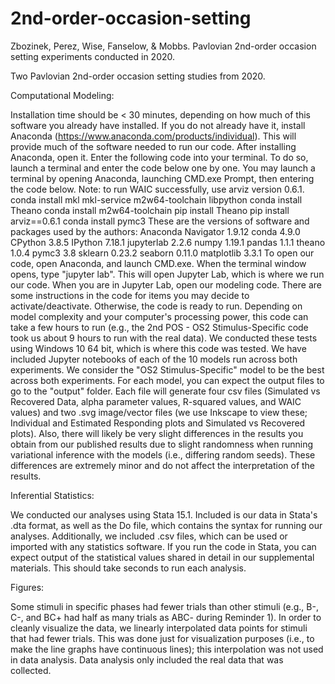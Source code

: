 # 2nd-order-occasion-setting
 Zbozinek, Perez, Wise, Fanselow, & Mobbs. Pavlovian 2nd-order occasion setting experiments conducted in 2020.

Two Pavlovian 2nd-order occasion setting studies from 2020.


Computational Modeling:


Installation time should be < 30 minutes, depending on how much of this software you already have installed.
If you do not already have it, install Anaconda (https://www.anaconda.com/products/individual). This will provide much of the software needed to run our code. After installing Anaconda, open it. Enter the following code into your terminal. To do so, launch a terminal and enter the code below one by one. You may launch a terminal by opening Anaconda, launching CMD.exe Prompt, then entering the code below. Note: to run WAIC successfully, use arviz version 0.6.1.
conda install mkl mkl-service m2w64-toolchain libpython conda install Theano conda install m2w64-toolchain pip install Theano pip install arviz==0.6.1 conda install pymc3
These are the versions of software and packages used by the authors: Anaconda Navigator 1.9.12 conda 4.9.0 CPython 3.8.5 IPython 7.18.1 jupyterlab 2.2.6 numpy 1.19.1 pandas 1.1.1 theano 1.0.4 pymc3 3.8 sklearn 0.23.2 seaborn 0.11.0 matplotlib 3.3.1
To open our code, open Anaconda, and launch CMD.exe. When the terminal window opens, type "jupyter lab". This will open Jupyter Lab, which is where we run our code. When you are in Jupyter Lab, open our modeling code. There are some instructions in the code for items you may decide to activate/deactivate. Otherwise, the code is ready to run. Depending on model complexity and your computer's processing power, this code can take a few hours to run (e.g., the 2nd POS - OS2 Stimulus-Specific code took us about 9 hours to run with the real data).
We conducted these tests using Windows 10 64 bit, which is where this code was tested.
We have included Jupyter notebooks of each of the 10 models run across both experiments. We consider the "OS2 Stimulus-Specific" model to be the best across both experiments.
For each model, you can expect the output files to go to the "output" folder. Each file will generate four csv files (Simulated vs Recovered Data, alpha parameter values, R-squared values, and WAIC values) and two .svg image/vector files (we use Inkscape to view these; Individual and Estimated Responding plots and Simulated vs Recovered plots). Also, there will likely be very slight differences in the results you obtain from our published results due to slight randomness when running variational inference with the models (i.e., differing random seeds). These differences are extremely minor and do not affect the interpretation of the results.


Inferential Statistics:


We conducted our analyses using Stata 15.1. Included is our data in Stata's .dta format, as well as the Do file, which contains the syntax for running our analyses. Additionally, we included .csv files, which can be used or imported with any statistics software. If you run the code in Stata, you can expect output of the statistical values shared in detail in our supplemental materials. This should take seconds to run each analysis.

Figures:

Some stimuli in specific phases had fewer trials than other stimuli (e.g., B-, C-, and BC+ had half as many trials as ABC- during Reminder 1). In order to cleanly visualize the data, we linearly interpolated data points for stimuli that had fewer trials. This was done just for visualization purposes (i.e., to make the line graphs have continuous lines); this interpolation was not used in data analysis. Data analysis only included the real data that was collected.

